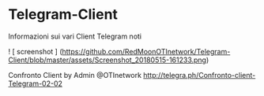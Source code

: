 # Telegram-Client

Informazioni sui vari Client Telegram noti

! [ screenshot ] (https://github.com/RedMoonOTInetwork/Telegram-Client/blob/master/assets/Screenshot_20180515-161233.png)

Confronto Client by Admin @OTInetwork http://telegra.ph/Confronto-client-Telegram-02-02
